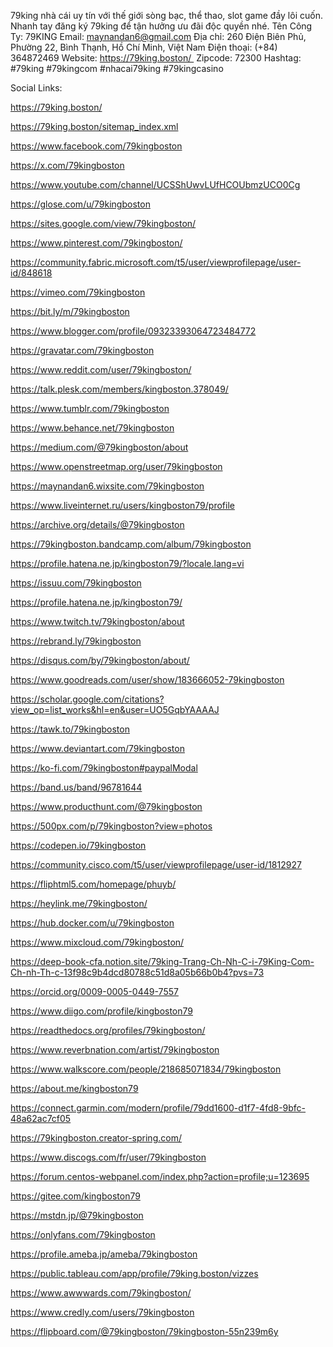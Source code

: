 79king nhà cái uy tín với thế giới sòng bạc, thể thao, slot game đầy lôi cuốn. Nhanh tay đăng ký 79king để tận hưởng ưu đãi độc quyền nhé.
Tên Công Ty: 79KING
Email: maynandan6@gmail.com
Địa chỉ: 260 Điện Biên Phủ, Phường 22, Bình Thạnh, Hồ Chí Minh, Việt Nam
Điện thoại: (+84) 364872469
Website: https://79king.boston/ 
Zipcode: 72300
Hashtag: #79king #79kingcom #nhacai79king #79kingcasino

Social Links:

https://79king.boston/

https://79king.boston/sitemap_index.xml

https://www.facebook.com/79kingboston

https://x.com/79kingboston

https://www.youtube.com/channel/UCSShUwvLUfHCOUbmzUCO0Cg

https://glose.com/u/79kingboston

https://sites.google.com/view/79kingboston/

https://www.pinterest.com/79kingboston/

https://community.fabric.microsoft.com/t5/user/viewprofilepage/user-id/848618

https://vimeo.com/79kingboston

https://bit.ly/m/79kingboston

https://www.blogger.com/profile/09323393064723484772

https://gravatar.com/79kingboston

https://www.reddit.com/user/79kingboston/

https://talk.plesk.com/members/kingboston.378049/

https://www.tumblr.com/79kingboston

https://www.behance.net/79kingboston

https://medium.com/@79kingboston/about

https://www.openstreetmap.org/user/79kingboston

https://maynandan6.wixsite.com/79kingboston

https://www.liveinternet.ru/users/kingboston79/profile

https://archive.org/details/@79kingboston

https://79kingboston.bandcamp.com/album/79kingboston

https://profile.hatena.ne.jp/kingboston79/?locale.lang=vi

https://issuu.com/79kingboston

https://profile.hatena.ne.jp/kingboston79/

https://www.twitch.tv/79kingboston/about

https://rebrand.ly/79kingboston

https://disqus.com/by/79kingboston/about/

https://www.goodreads.com/user/show/183666052-79kingboston

https://scholar.google.com/citations?view_op=list_works&hl=en&user=UO5GqbYAAAAJ

https://tawk.to/79kingboston

https://www.deviantart.com/79kingboston

https://ko-fi.com/79kingboston#paypalModal

https://band.us/band/96781644

https://www.producthunt.com/@79kingboston

https://500px.com/p/79kingboston?view=photos

https://codepen.io/79kingboston

https://community.cisco.com/t5/user/viewprofilepage/user-id/1812927

https://fliphtml5.com/homepage/phuyb/

https://heylink.me/79kingboston/

https://hub.docker.com/u/79kingboston

https://www.mixcloud.com/79kingboston/

https://deep-book-cfa.notion.site/79king-Trang-Ch-Nh-C-i-79King-Com-Ch-nh-Th-c-13f98c9b4dcd80788c51d8a05b66b0b4?pvs=73

https://orcid.org/0009-0005-0449-7557

https://www.diigo.com/profile/kingboston79

https://readthedocs.org/profiles/79kingboston/

https://www.reverbnation.com/artist/79kingboston

https://www.walkscore.com/people/218685071834/79kingboston

https://about.me/kingboston79

https://connect.garmin.com/modern/profile/79dd1600-d1f7-4fd8-9bfc-48a62ac7cf05

https://79kingboston.creator-spring.com/

https://www.discogs.com/fr/user/79kingboston

https://forum.centos-webpanel.com/index.php?action=profile;u=123695

https://gitee.com/kingboston79

https://mstdn.jp/@79kingboston

https://onlyfans.com/79kingboston

https://profile.ameba.jp/ameba/79kingboston

https://public.tableau.com/app/profile/79king.boston/vizzes

https://www.awwwards.com/79kingboston/

https://www.credly.com/users/79kingboston

https://flipboard.com/@79kingboston/79kingboston-55n239m6y
